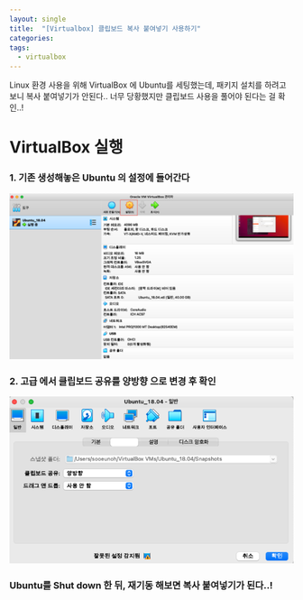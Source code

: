 ```yaml
---
layout: single
title:  "[Virtualbox] 클립보드 복사 붙여넣기 사용하기"
categories:
tags:
  - virtualbox
---
```


Linux 환경 사용을 위해 VirtualBox 에 Ubuntu를 세팅했는데, 패키지 설치를 하려고 보니 복사 붙여넣기가 안된다..
너무 당황했지만 클립보드 사용을 풀어야 된다는 걸 확인..!

# VirtualBox 실행

### 1. 기존 생성해놓은 Ubuntu 의 설정에 들어간다

![general](/assets/img/2022-01-17-copy-and-paste-on-virtualbox/general.png)

### 2. **고급** 에서 클립보드 공유를 **양방향** 으로 변경 후 확인

![clipboard](/assets/img/2022-01-17-copy-and-paste-on-virtualbox/clipboard.png)

### Ubuntu를 Shut down 한 뒤, 재기동 해보면 복사 붙여넣기가 된다..!

